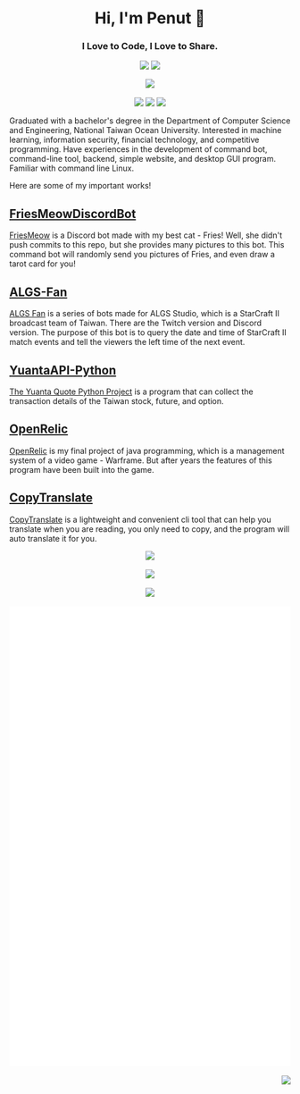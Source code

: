 <h1 align="center">Hi, I'm Penut 👋</h1>
<h3 align="center">I Love to Code, I Love to Share.</h3>

<div align="center">

![](https://img.shields.io/github/followers/penut85420?style=for-the-badge&logo=github)
![](https://img.shields.io/github/stars/penut85420?style=for-the-badge&logo=github)
  
![](https://img.shields.io/static/v1?label=Love&message=Coding&color=violet&style=for-the-badge&logo=visual-studio-code)
  
[![](https://img.shields.io/static/v1?label=My&message=Blogger&color=green&style=flat-square&logo=wordpress)](https://penut.ddns.net/)
[![](https://img.shields.io/static/v1?label=My&message=Twitter&color=5DA9DD&style=flat-square&logo=twitter&logoColor=white)](https://twitter.com/Da_OppaiLoli)
[![](https://img.shields.io/static/v1?label=Discord&message=PenutChen%232135&color=5865F2&style=flat-square&logo=discord&logoColor=white)](https://discord.gg/HyQEypc)

</div>
  
Graduated with a bachelor's degree in the Department of Computer Science and Engineering, National Taiwan Ocean University. Interested in machine learning, information security, financial technology, and competitive programming. Have experiences in the development of command bot, command-line tool, backend, simple website, and desktop GUI program. Familiar with command line Linux.

Here are some of my important works!

## [FriesMeowDiscordBot](https://github.com/penut85420/FriesMeowDiscordBot)
[FriesMeow](https://github.com/penut85420/FriesMeowDiscordBot) is a Discord bot made with my best cat - Fries! Well, she didn't push commits to this repo, but she provides many pictures to this bot. This command bot will randomly send you pictures of Fries, and even draw a tarot card for you!

## [ALGS-Fan](https://github.com/penut85420/ALGS-Fan)
[ALGS Fan](https://github.com/penut85420/ALGS-Fan) is a series of bots made for ALGS Studio, which is a StarCraft II broadcast team of Taiwan. There are the Twitch version and Discord version. The purpose of this bot is to query the date and time of StarCraft II match events and tell the viewers the left time of the next event.

## [YuantaAPI-Python](https://github.com/penut85420/YuantaAPI-Python)
[The Yuanta Quote Python Project](https://github.com/penut85420/YuantaAPI-Python) is a program that can collect the transaction details of the Taiwan stock, future, and option.

## [OpenRelic](https://github.com/penut85420/OpenRelic)
[OpenRelic](https://github.com/penut85420/OpenRelic) is my final project of java programming, which is a management system of a video game - Warframe. But after years the features of this program have been built into the game.

## [CopyTranslate](https://github.com/penut85420/CopyTranslate)
[CopyTranslate](https://github.com/penut85420/CopyTranslate) is a lightweight and convenient cli tool that can help you translate when you are reading, you only need to copy, and the program will auto translate it for you.

<div align="center">

![](https://github-readme-stats.vercel.app/api?username=penut85420&show_icons=true&count_private=true&theme=onedark)

![](https://github-readme-stats.vercel.app/api/top-langs?username=penut85420&layout=compact&theme=onedark&hide=javascript,html&langs_count=8)
  
![](https://github-readme-stats.vercel.app/api/wakatime?username=penut85420&theme=onedark&line_height=29)
<!-- ![](https://github-profile-summary-cards.vercel.app/api/cards/repos-per-language?username=penut85420&theme=monokai) -->
<!-- ![](https://github-profile-summary-cards.vercel.app/api/cards/stats?username=penut85420&theme=monokai) -->
![Metrics](https://raw.githubusercontent.com/penut85420/penut85420/main/github-metrics.svg)  

</div>

<div align="right">
  
![](https://komarev.com/ghpvc/?username=penut85420&label=Profile%20Views&color=blueviolet&style=flat)
  
</div>
